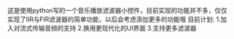 这是使用python写的一个音乐播放滤波器小控件，目前实现的功能并不多，仅仅实现了IIR与FIR滤波器的简单功能，以后会考虑添加更多的功能哦
目前计划: 
1.加入对流式传输音频的支持
2.换用更现代化的UI界面
3.支持更多滤波器